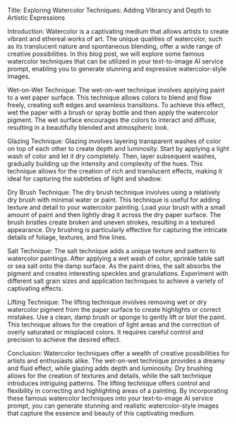 Title: Exploring Watercolor Techniques: Adding Vibrancy and Depth to Artistic Expressions

Introduction:
Watercolor is a captivating medium that allows artists to create vibrant and ethereal works of art. The unique qualities of watercolor, such as its translucent nature and spontaneous blending, offer a wide range of creative possibilities. In this blog post, we will explore some famous watercolor techniques that can be utilized in your text-to-image AI service prompt, enabling you to generate stunning and expressive watercolor-style images.

Wet-on-Wet Technique:
The wet-on-wet technique involves applying paint to a wet paper surface. This technique allows colors to blend and flow freely, creating soft edges and seamless transitions. To achieve this effect, wet the paper with a brush or spray bottle and then apply the watercolor pigment. The wet surface encourages the colors to interact and diffuse, resulting in a beautifully blended and atmospheric look.

Glazing Technique:
Glazing involves layering transparent washes of color on top of each other to create depth and luminosity. Start by applying a light wash of color and let it dry completely. Then, layer subsequent washes, gradually building up the intensity and complexity of the hues. This technique allows for the creation of rich and translucent effects, making it ideal for capturing the subtleties of light and shadow.

Dry Brush Technique:
The dry brush technique involves using a relatively dry brush with minimal water or paint. This technique is useful for adding texture and detail to your watercolor painting. Load your brush with a small amount of paint and then lightly drag it across the dry paper surface. The brush bristles create broken and uneven strokes, resulting in a textured appearance. Dry brushing is particularly effective for capturing the intricate details of foliage, textures, and fine lines.

Salt Technique:
The salt technique adds a unique texture and pattern to watercolor paintings. After applying a wet wash of color, sprinkle table salt or sea salt onto the damp surface. As the paint dries, the salt absorbs the pigment and creates interesting speckles and granulations. Experiment with different salt grain sizes and application techniques to achieve a variety of captivating effects.

Lifting Technique:
The lifting technique involves removing wet or dry watercolor pigment from the paper surface to create highlights or correct mistakes. Use a clean, damp brush or sponge to gently lift or blot the paint. This technique allows for the creation of light areas and the correction of overly saturated or misplaced colors. It requires careful control and precision to achieve the desired effect.

Conclusion:
Watercolor techniques offer a wealth of creative possibilities for artists and enthusiasts alike. The wet-on-wet technique provides a dreamy and fluid effect, while glazing adds depth and luminosity. Dry brushing allows for the creation of textures and details, while the salt technique introduces intriguing patterns. The lifting technique offers control and flexibility in correcting and highlighting areas of a painting. By incorporating these famous watercolor techniques into your text-to-image AI service prompt, you can generate stunning and realistic watercolor-style images that capture the essence and beauty of this captivating medium.
